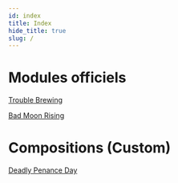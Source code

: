 ```yaml
---
id: index
title: Index
hide_title: true
slug: /
---
```


# Modules officiels

[Trouble Brewing](modules/trouble-brewing)

[Bad Moon Rising](modules/bad-moon-rising)


# Compositions (Custom)

[Deadly Penance Day](modules/deadly-penance-day)
